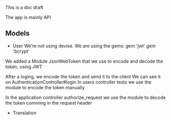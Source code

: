 This is a doc draft

The app is mainly API

## Models

- User
We're not using devise. We are using the gems:
gem 'jwt'
gem 'bcrypt'

We added a Module JsonWebToken that we use to encode and decode the token, using JWT

After a loging, we encode the token and send it to the client
We can see it on AuthenticationController#login
In users controller tests we use the module to encode the token manually

In the application controller authorize_request we use the module to decode the token comming in the request header


- Translation

